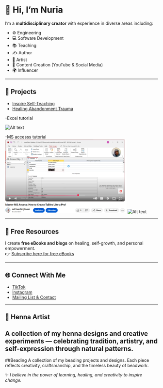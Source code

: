
# 👋 Hi, I’m Nuria  

I’m a **multidisciplinary creator** with experience in diverse areas including:  
- ⚙️ Engineering  
- 💻 Software Development  
- 📚 Teaching  
- ✍️ Author  
- 🎨 Artist  
- 🎥 Content Creation (YouTube & Social Media)  
- 🌍 Influencer  

---

## 🎥 Projects  
- [Inspire Self-Teaching](https://www.youtube.com/@InspireSelf-Teaching)  
- [Healing Abandonment Trauma](https://www.youtube.com/@HealingAbandonmentTrauma)

-Excel tutorial  

![Alt text](/https://github.com/qemerHilal/qemerHilal/blob/main/video1.png?raw=true "Optional Title")


-MS accesss tutorial
 <img src="https://github.com/qemerHilal/qemerHilal/blob/main/video2.png" width="400"/>
![Alt text](/relative/path/to/img.jpg?raw=true "Optional Title")

---



## 🎁 Free Resources  
I create **free eBooks and blogs** on healing, self-growth, and personal empowerment.  
👉 [Subscribe here for free eBooks](https://mailchi.mp/6a50c9705a8e/healing-abandonment-trauma-hat)  

---

## 🌐 Connect With Me  
- [TikTok](https://www.tiktok.com/@legacylegend80)  
- [Instagram](https://www.instagram.com/nurlovesherself/)  
- [Mailing List & Contact](https://mailchi.mp/6a50c9705a8e/healing-abandonment-trauma-hat)  

---
## 🎨 Henna Artist 

A collection of my henna designs and creative experiments — celebrating tradition, artistry, and self-expression through natural patterns.
---

##Beading
A collection of my beading projects and designs. Each piece reflects creativity, craftsmanship, and the timeless beauty of beadwork.

✨ *I believe in the power of learning, healing, and creativity to inspire change.*  
